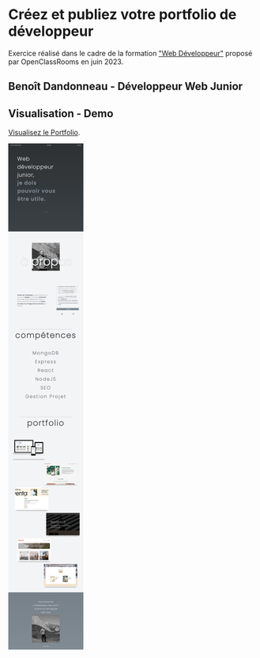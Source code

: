 # Créez et publiez votre portfolio de développeur
Exercice réalisé dans le cadre de la formation ["Web Développeur"](https://openclassrooms.com/fr/paths/717-developpeur-web#path-tabs) proposé par OpenClassRooms en juin 2023.

## Benoît Dandonneau - Développeur Web Junior

## Visualisation - Demo

[Visualisez le Portfolio](https://devloben.github.io/Dandonneau_Benoit_5_Portfolio_092023/).

![Copie écran du site Benoît Dandonneau - Web développeur Junior](https://github.com/devloben/Dandonneau_Benoit_5_Portfolio_092023/blob/main/assets/img/copie_ecran_portfolio.jpg)
